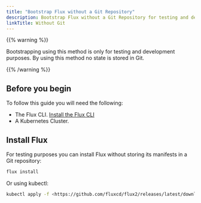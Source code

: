 ```yaml
---
title: "Bootstrap Flux without a Git Repository"
description: Bootstrap Flux without a Git Repository for testing and development purposes.
linkTitle: Without Git
---
```


{{% warning %}}

Bootstrapping using this method is only for testing and development purposes. By using this method no state is stored in Git.

{{% /warning %}}

## Before you begin

To follow this guide you will need the following:

- The Flux CLI. [Install the Flux CLI](../../installation.md#install-the-flux-cli)
- A Kubernetes Cluster.

## Install Flux

For testing purposes you can install Flux without storing its manifests in a Git repository:

```bash
flux install

```

Or using kubectl:

```bash
kubectl apply -f <https://github.com/fluxcd/flux2/releases/latest/download/install.yaml>
```
